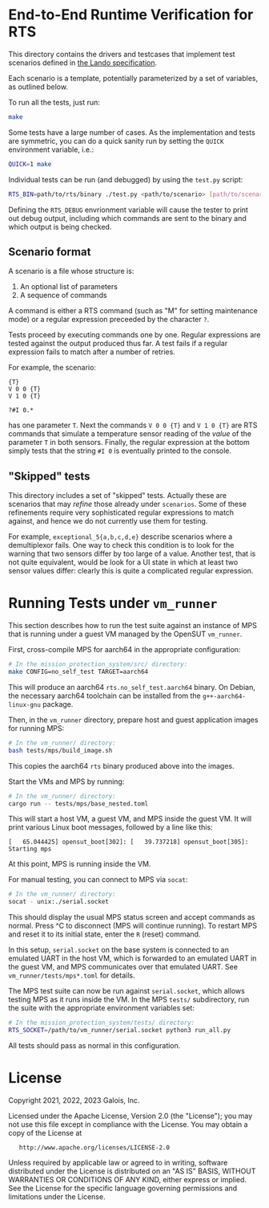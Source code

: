 # End-to-End Runtime Verification for RTS

This directory contains the drivers and testcases that implement test
scenarios defined in [the Lando specification](../specs/test_scenarios.lando).

Each scenario is a template, potentially parameterized by a set of
variables, as outlined below.

To run all the tests, just run:

``` sh
make
```

Some tests have a large number of cases. As the implementation and
tests are symmetric, you can do a quick sanity run by setting the
`QUICK` environment variable, i.e.:

``` sh
QUICK=1 make
```

Individual tests can be run (and debugged) by using the `test.py` script:

``` sh
RTS_BIN=path/to/rts/binary ./test.py <path/to/scenario> [path/to/scenario.cases]
```

Defining the `RTS_DEBUG` envrionment variable will cause the tester to
print out debug output, including which commands are sent to the
binary and which output is being checked.

## Scenario format

A scenario is a file whose structure is:

  1. An optional list of parameters
  2. A sequence of commands

A command is either a RTS command (such as "M" for setting maintenance
mode) or a regular expression preceeded by the character `?`.

Tests proceed by executing commands one by one. Regular expressions
are tested against the output produced thus far. A test fails if a
regular expression fails to match after a number of retries.

For example, the scenario:

    {T}
    V 0 0 {T}
    V 1 0 {T}

    ?#I 0.*

has one parameter `T`. Next the commands `V 0 0 {T}` and `V 1 0 {T}`
are RTS commands that simulate a temperature sensor reading of the
_value_ of the parameter `T` in both sensors. Finally, the regular
expression at the bottom simply tests that the string `#I 0` is
eventually printed to the console.

## "Skipped" tests

This directory includes a set of "skipped" tests. Actually these are
scenarios that may _refine_ those already under `scenarios`. Some of
these refinements require very sophisticated regular expressions to
match against, and hence we do not currently use them for testing.

For example, `exceptional_5{a,b,c,d,e}` describe scenarios where a
demultiplexor fails. One way to check this condition is to look for
the warning that two sensors differ by too large of a value. Another
test, that is not quite equivalent, would be look for a UI state in
which at least two sensor values differ: clearly this is quite a
complicated regular expression.


# Running Tests under `vm_runner`

This section describes how to run the test suite against an instance of MPS
that is running under a guest VM managed by the OpenSUT `vm_runner`.

First, cross-compile MPS for aarch64 in the appropriate configuration:

```sh
# In the mission_protection_system/src/ directory:
make CONFIG=no_self_test TARGET=aarch64
```

This will produce an aarch64 `rts.no_self_test.aarch64` binary.  On Debian, the
necessary aarch64 toolchain can be installed from the `g++-aarch64-linux-gnu`
package.

Then, in the `vm_runner` directory, prepare host and guest application images
for running MPS:

```sh
# In the vm_runner/ directory:
bash tests/mps/build_image.sh
```

This copies the aarch64 `rts` binary produced above into the images.

Start the VMs and MPS by running:

```sh
# In the vm_runner/ directory:
cargo run -- tests/mps/base_nested.toml
```

This will start a host VM, a guest VM, and MPS inside the guest VM.  It will
print various Linux boot messages, followed by a line like this:

```
[   65.044425] opensut_boot[302]: [   39.737218] opensut_boot[305]: Starting mps
```

At this point, MPS is running inside the VM.

For manual testing, you can connect to MPS via `socat`:

```sh
# In the vm_runner/ directory:
socat - unix:./serial.socket
```

This should display the usual MPS status screen and accept commands as normal.
Press ^C to disconnect (MPS will continue running).  To restart MPS and reset
it to its initial state, enter the `R` (reset) command.

In this setup, `serial.socket` on the base system is connected to an emulated
UART in the host VM, which is forwarded to an emulated UART in the guest VM,
and MPS communicates over that emulated UART.  See `vm_runner/tests/mps*.toml`
for details.

The MPS test suite can now be run against `serial.socket`, which allows testing
MPS as it runs inside the VM.  In the MPS `tests/` subdirectory, run the suite
with the appropriate environment variables set:

```sh
# In the mission_protection_system/tests/ directory:
RTS_SOCKET=/path/to/vm_runner/serial.socket python3 run_all.py
```

All tests should pass as normal in this configuration.


# License

   Copyright 2021, 2022, 2023 Galois, Inc.

   Licensed under the Apache License, Version 2.0 (the "License");
   you may not use this file except in compliance with the License.
   You may obtain a copy of the License at

       http://www.apache.org/licenses/LICENSE-2.0

   Unless required by applicable law or agreed to in writing, software
   distributed under the License is distributed on an "AS IS" BASIS,
   WITHOUT WARRANTIES OR CONDITIONS OF ANY KIND, either express or implied.
   See the License for the specific language governing permissions and
   limitations under the License.
